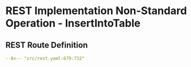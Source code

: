 # REST Implementation Non-Standard Operation - InsertIntoTable 

## REST Route Definition

```yaml
--8<-- "src/rest.yaml:679:732"
```